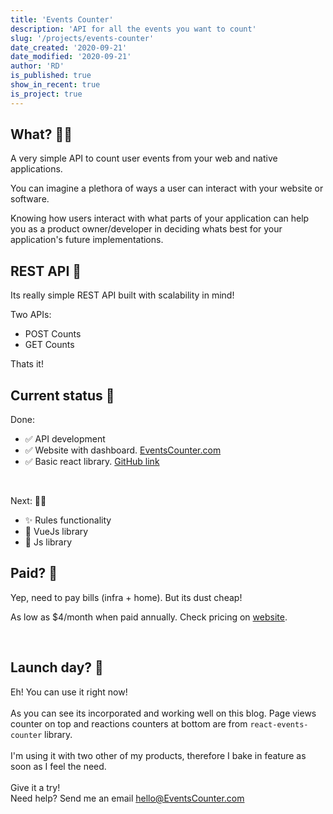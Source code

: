```yaml
---
title: 'Events Counter'
description: 'API for all the events you want to count'
slug: '/projects/events-counter'
date_created: '2020-09-21'
date_modified: '2020-09-21'
author: 'RD'
is_published: true
show_in_recent: true
is_project: true
---
```



## What? 🤷‍♀️

A very simple API to count user events from your web and native applications.  

You can imagine a plethora of ways a user can interact with your website or software.  

Knowing how users interact with what parts of your application can help you as a product owner/developer in deciding whats best for your application's future implementations.  

## REST API 🚀

Its really simple REST API built with scalability in mind!

Two APIs:
- POST Counts
- GET Counts

Thats it!

## Current status 🗿  

Done: 
- ✅  API development
- ✅  Website with dashboard. [EventsCounter.com](http://eventscounter.com/)
- ✅  Basic react library. [GitHub link](https://github.com/Events-Counter/react-events-counter)

<br/>

Next: 👨‍💻  
- ✨ Rules functionality
- 📅 VueJs library
- 📅 Js library

## Paid? 💸

Yep, need to pay bills (infra + home). But its dust cheap!  

As low as $4/month when paid annually. Check pricing on [website](http://eventscounter.com/).

<br/>

## Launch day? 🦄

Eh! You can use it right now!  
<br/>
As you can see its incorporated and working well on this blog. Page views counter on top and reactions counters at bottom are from `react-events-counter` library.  
<br/>
I'm using it with two other of my products, therefore I bake in feature as soon as I feel the need.  
<br/>
Give it a try!  
Need help? Send me an email hello@EventsCounter.com  





